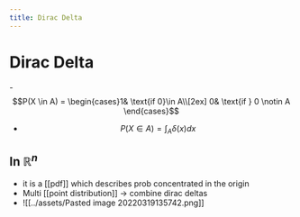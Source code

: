 ```yaml
---
title: Dirac Delta
---
```


# Dirac Delta
-$$P(X \in A) = \begin{cases}1& \text{if 0}\in A\\[2ex] 0& \text{if } 0 \notin A \end{cases}$$
- $$P(X \in A) = \int_{A}\delta(x)dx$$

## In $\mathbb{R}^{n}$
- it is a [[pdf]] which describes prob concentrated in the origin
- Multi [[point distribution]] -> combine dirac deltas
- ![[../assets/Pasted image 20220319135742.png]]






















